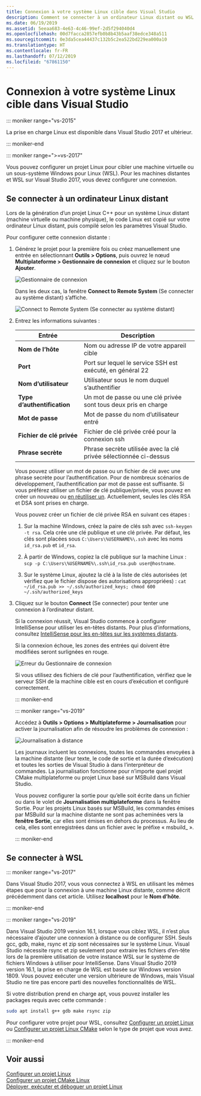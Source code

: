 ```yaml
---
title: Connexion à votre système Linux cible dans Visual Studio
description: Comment se connecter à un ordinateur Linux distant ou WSL à partir d’un projet C++ Visual Studio.
ms.date: 06/19/2019
ms.assetid: 5eeaa683-4e63-4c46-99ef-2d5f294040d4
ms.openlocfilehash: 00d7facca2857efb0b8b43b5aaf38edce348a511
ms.sourcegitcommit: 0e3da5cea44437c132b5c2ea522bd229ea000a10
ms.translationtype: HT
ms.contentlocale: fr-FR
ms.lasthandoff: 07/12/2019
ms.locfileid: "67861150"
---
```

# <a name="connect-to-your-target-linux-system-in-visual-studio"></a>Connexion à votre système Linux cible dans Visual Studio

::: moniker range="vs-2015"

La prise en charge Linux est disponible dans Visual Studio 2017 et ultérieur.

::: moniker-end

::: moniker range=">=vs-2017"

Vous pouvez configurer un projet Linux pour cibler une machine virtuelle ou un sous-système Windows pour Linux (WSL). Pour les machines distantes et WSL sur Visual Studio 2017, vous devez configurer une connexion. 

## <a name="connect-to-a-remote-linux-computer"></a>Se connecter à un ordinateur Linux distant

Lors de la génération d’un projet Linux C++ pour un système Linux distant (machine virtuelle ou machine physique), le code Linux est copié sur votre ordinateur Linux distant, puis compilé selon les paramètres Visual Studio.

Pour configurer cette connexion distante :

1. Générez le projet pour la première fois ou créez manuellement une entrée en sélectionnant **Outils > Options**, puis ouvrez le nœud **Multiplateforme > Gestionnaire de connexion** et cliquez sur le bouton **Ajouter**.

   ![Gestionnaire de connexion](media/settings_connectionmanager.png)

   Dans les deux cas, la fenêtre **Connect to Remote System** (Se connecter au système distant) s’affiche.

   ![Connect to Remote System (Se connecter au système distant)](media/connect.png)

1. Entrez les informations suivantes :

   | Entrée | Description
   | ----- | ---
   | **Nom de l’hôte**           | Nom ou adresse IP de votre appareil cible
   | **Port**                | Port sur lequel le service SSH est exécuté, en général 22
   | **Nom d’utilisateur**           | Utilisateur sous le nom duquel s’authentifier
   | **Type d’authentification** | Un mot de passe ou une clé privée sont tous deux pris en charge
   | **Mot de passe**            | Mot de passe du nom d’utilisateur entré
   | **Fichier de clé privée**    | Fichier de clé privée créé pour la connexion ssh
   | **Phrase secrète**          | Phrase secrète utilisée avec la clé privée sélectionnée ci-dessus

   Vous pouvez utiliser un mot de passe ou un fichier de clé avec une phrase secrète pour l’authentification. Pour de nombreux scénarios de développement, l’authentification par mot de passe est suffisante. Si vous préférez utiliser un fichier de clé publique/privée, vous pouvez en créer un nouveau ou [en réutiliser un](https://security.stackexchange.com/questions/10203/reusing-private-public-keys). Actuellement, seules les clés RSA et DSA sont prises en charge. 
   
   Vous pouvez créer un fichier de clé privée RSA en suivant ces étapes :

    1. Sur la machine Windows, créez la paire de clés ssh avec `ssh-keygen -t rsa`. Cela crée une clé publique et une clé privée. Par défaut, les clés sont placées sous `C:\Users\%USERNAME%\.ssh` avec les noms `id_rsa.pub` et `id_rsa`.

    1. À partir de Windows, copiez la clé publique sur la machine Linux : `scp -p C:\Users\%USERNAME%\.ssh\id_rsa.pub user@hostname`.

    1. Sur le système Linux, ajoutez la clé à la liste de clés autorisées (et vérifiez que le fichier dispose des autorisations appropriées) : `cat ~/id_rsa.pub >> ~/.ssh/authorized_keys; chmod 600 ~/.ssh/authorized_keys`

1. Cliquez sur le bouton **Connect** (Se connecter) pour tenter une connexion à l’ordinateur distant. 

   Si la connexion réussit, Visual Studio commence à configurer IntelliSense pour utiliser les en-têtes distants. Pour plus d’informations, consultez [IntelliSense pour les en-têtes sur les systèmes distants](configure-a-linux-project.md#remote_intellisense).

   Si la connexion échoue, les zones des entrées qui doivent être modifiées seront surlignées en rouge.

   ![Erreur du Gestionnaire de connexion](media/settings_connectionmanagererror.png)

   Si vous utilisez des fichiers de clé pour l’authentification, vérifiez que le serveur SSH de la machine cible est en cours d’exécution et configuré correctement.

   ::: moniker-end

   ::: moniker range="vs-2019"

   Accédez à **Outils > Options > Multiplateforme > Journalisation** pour activer la journalisation afin de résoudre les problèmes de connexion :

   ![Journalisation à distance](media/remote-logging-vs2019.png)

   Les journaux incluent les connexions, toutes les commandes envoyées à la machine distante (leur texte, le code de sortie et la durée d’exécution) et toutes les sorties de Visual Studio à dans l’interpréteur de commandes. La journalisation fonctionne pour n’importe quel projet CMake multiplateforme ou projet Linux basé sur MSBuild dans Visual Studio.

   Vous pouvez configurer la sortie pour qu’elle soit écrite dans un fichier ou dans le volet de **Journalisation multiplateforme** dans la fenêtre Sortie. Pour les projets Linux basés sur MSBuild, les commandes émises par MSBuild sur la machine distante ne sont pas acheminées vers la **fenêtre Sortie**, car elles sont émises en dehors du processus. Au lieu de cela, elles sont enregistrées dans un fichier avec le préfixe « msbuild_ ».

   ::: moniker-end

## <a name="connect-to-wsl"></a>Se connecter à WSL

::: moniker range="vs-2017"

Dans Visual Studio 2017, vous vous connectez à WSL en utilisant les mêmes étapes que pour la connexion à une machine Linux distante, comme décrit précédemment dans cet article. Utilisez **localhost** pour le **Nom d’hôte**.

::: moniker-end

::: moniker range="vs-2019"

Dans Visual Studio 2019 version 16.1, lorsque vous ciblez WSL, il n’est plus nécessaire d’ajouter une connexion à distance ou de configurer SSH. Seuls gcc, gdb, make, rsync et zip sont nécessaires sur le système Linux. Visual Studio nécessite rsync et zip seulement pour extraire les fichiers d’en-tête lors de la première utilisation de votre instance WSL sur le système de fichiers Windows à utiliser pour IntelliSense. Dans Visual Studio 2019 version 16.1, la prise en charge de WSL est basée sur Windows version 1809. Vous pouvez exécuter une version ultérieure de Windows, mais Visual Studio ne tire pas encore parti des nouvelles fonctionnalités de WSL.

Si votre distribution prend en charge apt, vous pouvez installer les packages requis avec cette commande :

```bash
sudo apt install g++ gdb make rsync zip
```

Pour configurer votre projet pour WSL, consultez [Configurer un projet Linux](configure-a-linux-project.md) ou [Configurer un projet Linux CMake](cmake-linux-project.md) selon le type de projet que vous avez.

::: moniker-end

## <a name="see-also"></a>Voir aussi

[Configurer un projet Linux](configure-a-linux-project.md)<br />
[Configurer un projet CMake Linux](cmake-linux-project.md)<br />
[Déployer, exécuter et déboguer un projet Linux](deploy-run-and-debug-your-linux-project.md)<br />




